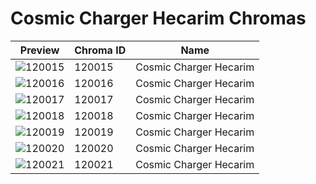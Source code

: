 # Cosmic Charger Hecarim Chromas

| Preview | Chroma ID | Name |
|---------|-----------|------|
| ![120015](https://raw.communitydragon.org/latest/plugins/rcp-be-lol-game-data/global/default/v1/champion-chroma-images/120/120015.png) | 120015 | Cosmic Charger Hecarim |
| ![120016](https://raw.communitydragon.org/latest/plugins/rcp-be-lol-game-data/global/default/v1/champion-chroma-images/120/120016.png) | 120016 | Cosmic Charger Hecarim |
| ![120017](https://raw.communitydragon.org/latest/plugins/rcp-be-lol-game-data/global/default/v1/champion-chroma-images/120/120017.png) | 120017 | Cosmic Charger Hecarim |
| ![120018](https://raw.communitydragon.org/latest/plugins/rcp-be-lol-game-data/global/default/v1/champion-chroma-images/120/120018.png) | 120018 | Cosmic Charger Hecarim |
| ![120019](https://raw.communitydragon.org/latest/plugins/rcp-be-lol-game-data/global/default/v1/champion-chroma-images/120/120019.png) | 120019 | Cosmic Charger Hecarim |
| ![120020](https://raw.communitydragon.org/latest/plugins/rcp-be-lol-game-data/global/default/v1/champion-chroma-images/120/120020.png) | 120020 | Cosmic Charger Hecarim |
| ![120021](https://raw.communitydragon.org/latest/plugins/rcp-be-lol-game-data/global/default/v1/champion-chroma-images/120/120021.png) | 120021 | Cosmic Charger Hecarim |
